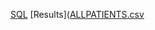 [SQL](Hospital_network.sql)
[Results]([ALLPATIENTS.csv](https://github.com/user-attachments/files/18675809/ALLPATIENTS.csv)
